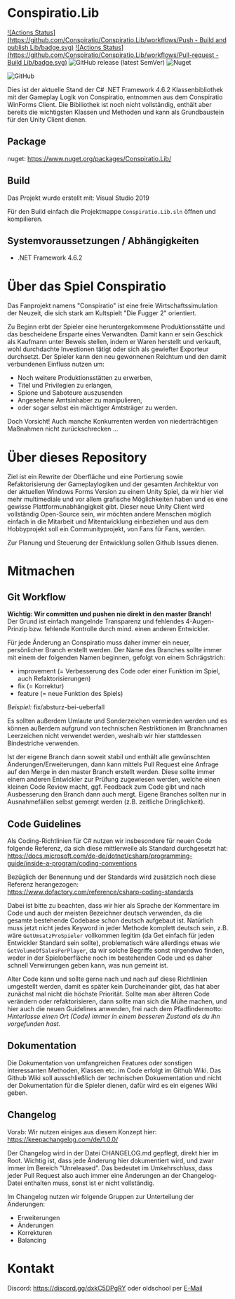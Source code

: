 # Conspiratio.Lib

[![Actions Status](https://github.com/Conspiratio/Conspiratio.Lib/workflows/Push - Build and publish Lib/badge.svg)](https://github.com/Conspiratio/Conspiratio.Lib/actions) 
[![Actions Status](https://github.com/Conspiratio/Conspiratio.Lib/workflows/Pull-request - Build Lib/badge.svg)](https://github.com/Conspiratio/Conspiratio.Lib/actions) 
![GitHub release (latest SemVer)](https://img.shields.io/github/v/release/Conspiratio/Conspiratio.Lib) 
![Nuget](https://img.shields.io/nuget/v/Conspiratio.Lib)

![GitHub](https://img.shields.io/github/license/Conspiratio/Conspiratio.Lib?color=green)

Dies ist der aktuelle Stand der C# .NET Framework 4.6.2 Klassenbibliothek mit der Gameplay Logik von Conspiratio, entnommen aus dem Conspiratio WinForms Client. Die Bibiliothek ist noch nicht vollständig, enthält aber bereits die wichtigsten Klassen und Methoden und kann als Grundbaustein für den Unity Client dienen.

## Package

nuget: https://www.nuget.org/packages/Conspiratio.Lib/

## Build

Das Projekt wurde erstellt mit: Visual Studio 2019

Für den Build einfach die Projektmappe `Conspiratio.Lib.sln` öffnen und kompilieren.

## Systemvoraussetzungen / Abhängigkeiten
- .NET Framework 4.6.2

# Über das Spiel Conspiratio

Das Fanprojekt namens "Conspiratio" ist eine freie Wirtschaftssimulation der Neuzeit, die sich stark am Kultspielt "Die Fugger 2" orientiert.

Zu Beginn erbt der Spieler eine heruntergekommene Produktionsstätte und das bescheidene Ersparte eines Verwandten. Damit kann er sein Geschick als Kaufmann unter Beweis stellen, indem er Waren herstellt und verkauft, wohl durchdachte Investionen tätigt oder sich als gewiefter Exporteur durchsetzt. Der Spieler kann den neu gewonnenen Reichtum und den damit verbundenen Einfluss nutzen um:

- Noch weitere Produktionsstätten zu erwerben,
- Titel und Privilegien zu erlangen,
- Spione und Saboteure auszusenden
- Angesehene Amtsinhaber zu manipulieren,
- oder sogar selbst ein mächtiger Amtsträger zu werden.

Doch Vorsicht! Auch manche Konkurrenten werden von niederträchtigen Maßnahmen nicht zurückschrecken ...

# Über dieses Repository

Ziel ist ein Rewrite der Oberfläche und eine Portierung sowie Refaktorisierung der Gameplaylogiken und der gesamten Architektur von der aktuellen Windows Forms Version zu einem Unity Spiel, da wir hier viel mehr multimediale und vor allem grafische Möglichkeiten haben und es eine gewisse Plattformunabhängigkeit gibt. Dieser neue Unity Client wird vollständig Open-Source sein, wir möchten andere Menschen möglich einfach in die Mitarbeit und Mitentwicklung einbeziehen und aus dem Hobbyprojekt soll ein Communityprojekt, von Fans für Fans, werden.

Zur Planung und Steuerung der Entwicklung sollen Github Issues dienen.

# Mitmachen

## Git Workflow

**Wichtig: Wir committen und pushen nie direkt in den master Branch!**  
Der Grund ist einfach mangelnde Transparenz und fehlendes 4-Augen-Prinzip bzw. fehlende Kontrolle durch mind. einen anderen Entwickler.

Für jede Änderung an Conspiratio muss daher immer ein neuer, persönlicher Branch erstellt werden. Der Name des Branches sollte immer mit einem der folgenden Namen beginnen, gefolgt von einem Schrägstrich:
- improvement (= Verbesserung des Code oder einer Funktion im Spiel, auch Refaktorisierungen)
- fix (= Korrektur)
- feature (= neue Funktion des Spiels)

_Beispiel:_ fix/absturz-bei-ueberfall

Es sollten außerdem Umlaute und Sonderzeichen vermieden werden und es können außerdem aufgrund von technischen Restriktionen im Branchnamen Leerzeichen nicht verwendet werden, weshalb wir hier stattdessen Bindestriche verwenden.

Ist der eigene Branch dann soweit stabil und enthält alle gewünschten Änderungen/Erweiterungen, dann kann  mittels Pull Request eine Anfrage auf den Merge in den master Branch erstellt werden. Diese sollte immer einem anderen Entwickler zur Prüfung zugewiesen werden, welche einen kleinen Code Review macht, ggf. Feedback zum Code gibt und nach Ausbesserung den Branch dann auch mergt. Eigene Branches sollten nur in Ausnahmefällen selbst gemergt werden (z.B. zeitliche Dringlichkeit).

## Code Guidelines

Als Coding-Richtlinien für C# nutzen wir insbesondere für neuen Code folgende Referenz, da sich diese mittlerweile als Standard durchgesetzt hat:  
https://docs.microsoft.com/de-de/dotnet/csharp/programming-guide/inside-a-program/coding-conventions

Bezüglich der Benennung und der Standards wird zusätzlich noch diese Referenz herangezogen:  
https://www.dofactory.com/reference/csharp-coding-standards

Dabei ist bitte zu beachten, dass wir hier als Sprache der Kommentare im Code und auch der meisten Bezeichner deutsch verwenden, da die gesamte bestehende Codebase schon deutsch aufgebaut ist. Natürlich muss jetzt nicht jedes Keyword in jeder Methode komplett deutsch sein, z.B. wäre `GetUmsatzProSpieler` vollkommen legitim (da Get einfach für jeden Entwickler Standard sein sollte), problematisch wäre allerdings etwas wie `GetVolumeOfSalesPerPlayer`, da wir solche Begriffe sonst nirgendwo finden, weder in der Spieloberfläche noch im bestehenden Code und es daher schnell Verwirrungen geben kann, was nun gemeint ist.

Alter Code kann und sollte gerne nach und nach auf diese Richtlinien umgestellt werden, damit es später kein Durcheinander gibt, das hat aber zunächst mal nicht die höchste Priorität. Sollte man aber älteren Code verändern oder refaktorisieren, dann sollte man sich die Mühe machen, und hier auch die neuen Guidelines anwenden, frei nach dem Pfadfindermotto:  
_Hinterlasse einen Ort (Code) immer in einem besseren Zustand als du ihn vorgefunden hast._

## Dokumentation

Die Dokumentation von umfangreichen Features oder sonstigen interessanten Methoden, Klassen etc. im Code erfolgt im Github Wiki. Das Github Wiki soll ausschließlich der technischen Dokuementation und nicht der Dokumentation für die Spieler dienen, dafür wird es ein eigenes Wiki geben.

## Changelog

Vorab: Wir nutzen einiges aus diesem Konzept hier: https://keepachangelog.com/de/1.0.0/

Der Changelog wird in der Datei CHANGELOG.md gepflegt, direkt hier im Root. Wichtig ist, dass jede Änderung hier dokumentiert wird, und zwar immer im Bereich "Unreleased". Das bedeutet im Umkehrschluss, dass jeder Pull Request also auch immer eine Änderungen an der Changelog-Datei enthalten muss, sonst ist er nicht vollständig.

Im Changelog nutzen wir folgende Gruppen zur Unterteilung der Änderungen:

- Erweiterungen
- Änderungen
- Korrekturen
- Balancing

# Kontakt

Discord: https://discord.gg/dxkC5DPgRY oder oldschool per <a href="&#109;&#97;&#105;&#108;&#116;&#111;&#58;%6D%61%69%6C%40%63%6F%6E%73%70%69%72%61%74%69%6F%2E%6E%65%74">E-Mail</a>